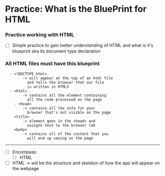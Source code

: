 # Practice: What is the BluePrint for HTML

### Practice working with HTML

- [ ] Simple practice to gain better understanding of HTML and what is it's blueprint aka its document type declaration

### All HTML files must have this blueprint
```
  - <!DOCTYPE html>
        -> will appear at the top of an html file
          and tells the browser that our file
          is written in HTML5
  - <html>
        -> contains all the element containing
          all the code processed on the page
    - <head>
        -> contains all the info for your
          browser that's not visible on the page
    <title>
        -> element goes in the <head> and
          assigns text to the browser tab
    <body>
        -> contains all of the content that you
          will end up seeing on the page
```
---
- [ ] Encompass:
  - [ ] HTML
- [ ] HTML → will be the structure and skeleton of how the app will appear on the webpage
